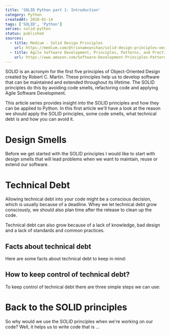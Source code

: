 ```yaml
---
title: 'SOLID Python part 1: Introduction'
category: Python
createdAt: 2020-01-14
tags: ['SOLID', 'Python']
series: solid-python
status: published
sources:
  - title: Medium - Solid Design Principles
    url: https://medium.com/@trionamoynihan/solid-design-principles-eec367b2b8
  - title: Agile Software Development, Principles, Patterns, and Practices
    url: https://www.amazon.com/Software-Development-Principles-Patterns-Practices/dp/0135974445
---
```


SOLID is an acronym for the first five principles of Object-Oriented Design created by Robert C. Martin.
These principles help us to develop software that can be maintained and extended throughout its lifetime.
The SOLID principles do this by avoiding code smells, refactoring code and applying Agile Software Development.

<!--more-->

This article series provides insight into the SOLID principles and how they can be applied to Python.
In this first article we'll have a look at the reason we should apply the SOLID principles, some code smells, what technical debt is and how you can avoid it.

# Design Smells

Before we get started with the SOLID principles I would like to start with design smells
that will lead problems when we want to maintain, reuse or extend our software.

<block-quote author="Robert C. Martin" title="Agile Software Development, Principles, Patterns, and Practices">

<layout-two-columns>
  <template #col1>
    <icon-bricks></icon-bricks>
  </template>
  <template #col2>
    <span class="font-bold text-blue-700">Rigidity</span> - The system is hard to change because every change forces many other changes to other parts of the system.
  </template>
</layout-two-columns>

<layout-two-columns>
  <template #col1>
    <icon-wineglass></icon-wineglass>
  </template>
  <template #col2>
    <span class="font-bold text-blue-700">Fragility</span> - Changes cause the system to break in places that have no conceptual relationship to the part that was changed.
  </template>
</layout-two-columns>

<layout-two-columns>
  <template #col1>
    <icon-crane></icon-crane>
  </template>
  <template #col2>
    <span class="font-bold text-blue-700">Immobility</span> - It is hard to disentangle the system into components that can be reused in other systems.
  </template>
</layout-two-columns>

<layout-two-columns>
  <template #col1>
    <icon-honey></icon-honey>
  </template>
  <template #col2>
    <span class="font-bold text-blue-700">Viscosity</span> - Doing things right is harder than doing things wrong.
  </template>
</layout-two-columns>

<layout-two-columns>
  <template #col1>
    <icon-crossing-arrows></icon-crossing-arrows>
  </template>
  <template #col2>
    <span class="font-bold text-blue-700">Needless Complexity</span> - The design contains infrastructure that adds no direct benefit.
  </template>
</layout-two-columns>

<layout-two-columns>
  <template #col1>
    <icon-opacity></icon-opacity>
  </template>
  <template #col2>
    <span class="font-bold text-blue-700">Opacity</span> - It is hard to read and understand. It does not express its intent well.
  </template>
</layout-two-columns>

<layout-two-columns>
  <template #col1>
    <icon-repeat></icon-repeat>
  </template>
  <template #col2>
    <span class="font-bold text-blue-700">Needless Repetition</span> - The design contains repeating structures that could be unified under a single abstraction.
  </template>
</layout-two-columns>

</block-quote>

# Technical Debt

Allowing technical debt into your code might be a conscious decision, which is usually because of a deadline.
Whey we let technical debt grow consciously, we should also plan time after the release to clean up the code.

Technical debt can also grow because of a lack of knowledge, bad design and a lack of standards and common practices.

## Facts about technical debt

Here are some facts about technical debt to keep in mind:

<layout-two-columns>
  <template #col1>
    <icon-hourglass></icon-hourglass>
  </template>
  <template #col2>
    It will accumulate over time.
  </template>
</layout-two-columns>

<layout-two-columns>
  <template #col1>
    <icon-money></icon-money>
  </template>
  <template #col2>
    It will increase the cost of change.
  </template>
</layout-two-columns>

<layout-two-columns>
  <template #col1>
    <icon-calendar></icon-calendar>
  </template>
  <template #col2>
    It will decrease the responsiveness to your customer.
  </template>
</layout-two-columns>

<layout-two-columns>
  <template #col1>
    <icon-skull></icon-skull>
  </template>
  <template #col2>
    It will kill your project if you don't keep it under control.
  </template>
</layout-two-columns>

## How to keep control of technical debt?

To keep control of technical debt there are three simple steps we can use:

<layout-two-columns>
  <template #col1>
    <icon-code></icon-code>
  </template>
  <template #col2>
    <span class="font-bold text-blue-700">Step 1:</span> Write code. (Don't forget about the tests)
  </template>
</layout-two-columns>

<layout-two-columns>
  <template #col1>
    <icon-broom></icon-broom>
  </template>
  <template #col2>
    <span class="font-bold text-blue-700">Step 2:</span> Clean up code. (a.k.a. refactor code)
  </template>
</layout-two-columns>

<layout-two-columns>
  <template #col1>
    <icon-repeat></icon-repeat>
  </template>
  <template #col2>
    <span class="font-bold text-blue-700">Step 3:</span> Repeat
  </template>
</layout-two-columns>

# Back to the SOLID principles

So why would we use the SOLID principles when we're working on our code?
Well, it helps us to write code that is ...

<layout-two-columns>
  <template #col1>
    <icon-brain></icon-brain>
  </template>
  <template #col2>
    ... easier to understand
  </template>
</layout-two-columns>

<layout-two-columns>
  <template #col1>
    <icon-speed></icon-speed>
  </template>
  <template #col2>
    ... easier and faster to apply changes to
  </template>
</layout-two-columns>

<layout-two-columns>
  <template #col1>
    <icon-maintenance></icon-maintenance>
  </template>
  <template #col2>
    ... better maintainable
  </template>
</layout-two-columns>

<layout-two-columns>
  <template #col1>
    <icon-money></icon-money>
  </template>
  <template #col2>
    ... more cost effective
  </template>
</layout-two-columns>
